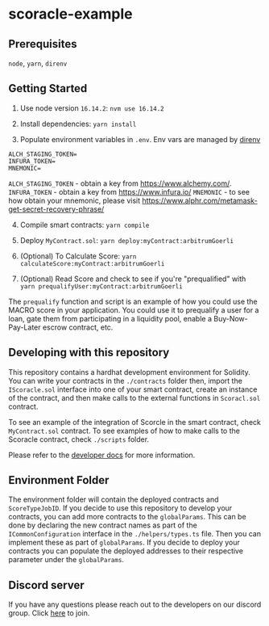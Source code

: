 # scoracle-example

## Prerequisites
`node`, `yarn`, `direnv`

## Getting Started
1. Use node version `16.14.2`: `nvm use 16.14.2`

2. Install dependencies: `yarn install`

3. Populate environment variables in `.env`. Env vars are managed by [direnv](https://direnv.net)

```
ALCH_STAGING_TOKEN=
INFURA_TOKEN=
MNEMONIC=
```

`ALCH_STAGING_TOKEN` - obtain a key from https://www.alchemy.com/.
`INFURA_TOKEN` - obtain a key from https://www.infura.io/
`MNEMONIC` - to see how obtain your mnemonic, please visit https://www.alphr.com/metamask-get-secret-recovery-phrase/


4. Compile smart contracts: `yarn compile`

5. Deploy `MyContract.sol`: `yarn deploy:myContract:arbitrumGoerli`

6. (Optional) To Calculate Score: `yarn calculateScore:myContract:arbitrumGoerli`

7. (Optional) Read Score and check to see if you're "prequalified" with `yarn prequalifyUser:myContract:arbitrumGoerli`

The `prequalify` function and script is an example of how you could use the MACRO score in your application. You could use it to prequalify a user for a loan, gate them from participating in a liquidity pool, enable a Buy-Now-Pay-Later escrow contract, etc.

## Developing with this repository
This repository contains a hardhat development environment for Solidity. You can write your contracts in the `./contracts` folder then, import the `IScoracle.sol` interface into one of your smart contract, create an instance of the contract, and then make calls to the external functions in `Scoracl.sol` contract. 

To see an example of the integration of Scorcle in the smart contract, check `MyContract.sol` contract. 
To see examples of how to make calls to the Scoracle contract, check `./scripts` folder. 

Please refer to the [developer docs](https://dev.spectral.finance/#scoracle-contracts) for more information.

## Environment Folder
The environment folder will contain the deployed contracts and `ScoreTypeJobID`. If you decide to use this repository to develop your contracts, you can add more contracts to the `globalParams`. This can be done by declaring the new contract names as part of the `ICommonConfiguration` interface in the `./helpers/types.ts` file. Then you can implement these as part of `globalParams`. If you decide to deploy your contracts you can populate the deployed addresses to their respective parameter under the `globalParams`. 

## Discord server
If you have any questions please reach out to the developers on our discord group. Click [here](https://discord.gg/hxUFdw9PzN) to join.